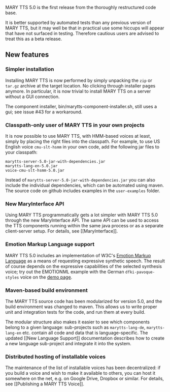MARY TTS 5.0 is the first release from the thoroughly restructured code base.

It is better supported by automated tests than any previous version of MARY TTS, but it may well be that in practical use some hiccups will appear that have not surfaced in testing. Therefore cautious users are advised to treat this as a beta release.

## New features

### Simpler installation

Installing MARY TTS is now performed by simply unpacking the `zip` or `tar.gz` archive at the target location. No clicking through installer pages anymore. In particular, it is now trivial to install MARY TTS on a server without a GUI connection.

The component installer, bin/marytts-component-installer.sh, still uses a gui; see issue #43 for a workaround.

### Classpath-only user of MARY TTS in your own projects

It is now possible to use MARY TTS, with HMM-based voices at least, simply by placing the right files into the classpath. For example, to use US English voice `cmu-slt-hsmm` in your own code, add the following jar files to your classpath:

    marytts-server-5.0-jar-with-dependencies.jar
    marytts-lang-en-5.0.jar
    voice-cmu-slt-hsmm-5.0.jar

Instead of `marytts-server-5.0-jar-with-dependencies.jar` you can also include the individual dependencies, which can be automated using maven. The source code on github includes examples in the `user-examples` folder.

### New MaryInterface API

Using MARY TTS programmatically gets a lot simpler with MARY TTS 5.0 through the new MaryInterface API. The same API can be used to access the TTS components running within the same java process or as a separate client-server setup. For details, see [[MaryInterface]].

### Emotion Markup Language support

MARY TTS 5.0 includes an implementation of W3C's [Emotion Markup Language](http://www.w3.org/TR/emotionml/) as a means of requesting expressive synthetic speech. The result of course depends on the expressive capabilities of the selected synthesis voice; try out the EMOTIONML example with the German `dfki-pavoque-styles` voice on the [demo page](http://mary.dfki.de:59125/).

### Maven-based build environment

The MARY TTS source code has been modularized for version 5.0, and the build environment was changed to maven. This allows us to write proper unit and integration tests for the code, and run them at every build.

The modular structure also makes it easier to see which components belong to a given language: sub-projects such as `marytts-lang-de`, `marytts-lang-en` etc. contain all code and data that is language-specific. The updated [[New Language Support]] documentation describes how to create a new language sub-project and integrate it into the system.

### Distributed hosting of installable voices

The maintenance of the list of installable voices has been decentralized: if you build a voice and wish to make it available to others, you can host it somewhere on the net, e.g. on Google Drive, Dropbox or similar. For details, see [[Publishing a MARY TTS Voice]].
